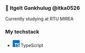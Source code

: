 ### 🧠 Itgelt Gankhulug @itka0526

Currently studying at RTU MIREA

### My techstack

*   <img src="https://github.com/itka0526/itka0526/blob/main/typescript.png" width="22" height="22"> TypeScript
